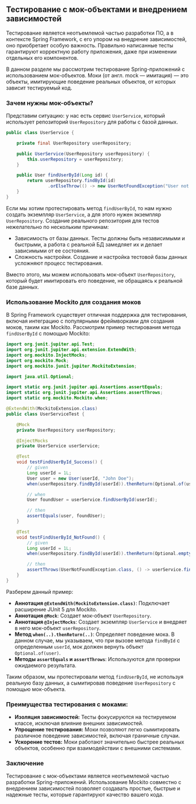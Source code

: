 ## Тестирование с мок-объектами и внедрением зависимостей

Тестирование является неотъемлемой частью разработки ПО, а в контексте Spring Framework, с его упором на внедрение зависимостей, оно приобретает особую важность. Правильно написанные тесты гарантируют корректную работу приложения, даже при изменении отдельных его компонентов. 

В данном разделе мы рассмотрим тестирование Spring-приложений с использованием мок-объектов. Моки (от англ. mock — имитация) — это объекты, имитирующие поведение реальных объектов, от которых зависит тестируемый код.

### Зачем нужны мок-объекты?

Представим ситуацию: у нас есть сервис `UserService`, который использует репозиторий `UserRepository` для работы с базой данных. 

```java
public class UserService {

    private final UserRepository userRepository;

    public UserService(UserRepository userRepository) {
        this.userRepository = userRepository;
    }

    public User findUserById(Long id) {
        return userRepository.findById(id)
                .orElseThrow(() -> new UserNotFoundException("User not found"));
    }
}
```

Если мы хотим протестировать метод `findUserById`, то нам нужно создать экземпляр `UserService`, а для этого нужен экземпляр `UserRepository`. Создание реального репозитория для тестов нежелательно по нескольким причинам:

* Зависимость от базы данных. Тесты должны быть независимыми и быстрыми, а работа с реальной БД замедляет их и делает зависимыми от ее состояния.
* Сложность настройки. Создание и настройка тестовой базы данных усложняют процесс тестирования.

Вместо этого, мы можем использовать мок-объект `UserRepository`, который будет имитировать его поведение, не обращаясь к реальной базе данных.

### Использование Mockito для создания моков

В Spring Framework существует отличная поддержка для тестирования, включая интеграцию с популярными фреймворками для создания моков, таким как Mockito. Рассмотрим пример тестирования метода `findUserById` с помощью Mockito:

```java
import org.junit.jupiter.api.Test;
import org.junit.jupiter.api.extension.ExtendWith;
import org.mockito.InjectMocks;
import org.mockito.Mock;
import org.mockito.junit.jupiter.MockitoExtension;

import java.util.Optional;

import static org.junit.jupiter.api.Assertions.assertEquals;
import static org.junit.jupiter.api.Assertions.assertThrows;
import static org.mockito.Mockito.when;

@ExtendWith(MockitoExtension.class)
public class UserServiceTest {

    @Mock
    private UserRepository userRepository;

    @InjectMocks
    private UserService userService;

    @Test
    void testFindUserById_Success() {
        // given
        Long userId = 1L;
        User user = new User(userId, "John Doe");
        when(userRepository.findById(userId)).thenReturn(Optional.of(user));

        // when
        User foundUser = userService.findUserById(userId);

        // then
        assertEquals(user, foundUser);
    }

    @Test
    void testFindUserById_NotFound() {
        // given
        Long userId = 1L;
        when(userRepository.findById(userId)).thenReturn(Optional.empty());

        // then
        assertThrows(UserNotFoundException.class, () -> userService.findUserById(userId));
    }
}
```

Разберем данный пример:

* **Аннотация `@ExtendWith(MockitoExtension.class)`**: Подключает расширение JUnit 5 для Mockito.
* **Аннотация `@Mock`**: Создает мок-объект `UserRepository`.
* **Аннотация `@InjectMocks`**: Создает экземпляр `UserService` и внедряет в него мок-объект `userRepository`.
* **Метод `when(..).thenReturn(..)`**:  Определяет поведение мока. В данном случае, мы указываем, что при вызове метода `findById` с определенным `userId`, мок должен вернуть объект `Optional.of(user)`.
* **Методы `assertEquals` и `assertThrows`**: Используются для проверки ожидаемого результата.

Таким образом, мы протестировали метод `findUserById`, не используя реальную базу данных, а сымитировав поведение `UserRepository` с помощью мок-объекта.

### Преимущества тестирования с моками:

* **Изоляция зависимостей:** Тесты фокусируются на тестируемом классе, исключая влияние внешних зависимостей.
* **Упрощение тестирования:** Моки позволяют легко сымитировать различное поведение зависимостей, включая граничные случаи.
* **Ускорение тестов:** Моки работают значительно быстрее реальных объектов, особенно при взаимодействии с внешними системами.

### Заключение

Тестирование с мок-объектами является неотъемлемой частью разработки Spring-приложений. Использование Mockito совместно с внедрением зависимостей позволяет создавать простые, быстрые и надежные тесты, которые гарантируют качество вашего кода. 
